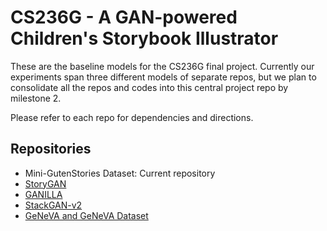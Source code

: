 # CS236G - A GAN-powered Children's Storybook Illustrator

These are the baseline models for the CS236G final project. Currently our experiments span three different models of separate repos, but we plan to consolidate all the repos and codes into this central project repo by milestone 2.

Please refer to each repo for dependencies and directions.

## Repositories

- Mini-GutenStories Dataset: Current repository
- [StoryGAN](https://github.com/eunjeeSung/StoryGAN)
- [GANILLA](https://github.com/mirapartha/ganilla)
- [StackGAN-v2](https://github.com/priscillalui/StackGAN-Stories)
- [GeNeVA and GeNeVA Dataset](https://github.com/eunjeeSung/GeNeVA)
